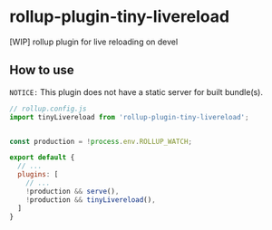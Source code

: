 # rollup-plugin-tiny-livereload
[WIP] rollup plugin for live reloading on devel

## How to use

``NOTICE:`` This plugin does not have a static server for built bundle(s).

```javascript
// rollup.config.js
import tinyLivereload from 'rollup-plugin-tiny-livereload';


const production = !process.env.ROLLUP_WATCH;

export default {
  // ...
  plugins: [
    // ...
    !production && serve(),
    !production && tinyLivereload(),
  ]
}
```
